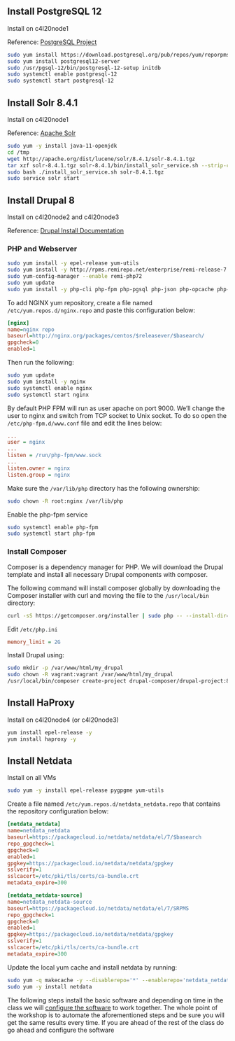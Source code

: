 ## Install PostgreSQL 12 

Install on c4l20node1

Reference: [PostgreSQL Project](https://www.postgresql.org/download/linux/redhat/)

```bash
sudo yum install https://download.postgresql.org/pub/repos/yum/reporpms/EL-7-x86_64/pgdg-redhat-repo-latest.noarch.rpm
sudo yum install postgresql12-server
sudo /usr/pgsql-12/bin/postgresql-12-setup initdb
sudo systemctl enable postgresql-12
sudo systemctl start postgresql-12
```

## Install Solr 8.4.1

Install on c4l20node1

Reference: [Apache Solr](https://lucene.apache.org/solr/guide/8_4/installing-solr.html)

```bash
sudo yum -y install java-11-openjdk
cd /tmp
wget http://apache.org/dist/lucene/solr/8.4.1/solr-8.4.1.tgz
tar xzf solr-8.4.1.tgz solr-8.4.1/bin/install_solr_service.sh --strip-components=2
sudo bash ./install_solr_service.sh solr-8.4.1.tgz
sudo service solr start
```

## Install Drupal 8

Install on c4l20node2 and c4l20node3

Reference: [Drupal Install Documentation](https://www.drupal.org/docs/8/install)

### PHP and Webserver

```bash
sudo yum install -y epel-release yum-utils
sudo yum install -y http://rpms.remirepo.net/enterprise/remi-release-7.rpm
sudo yum-config-manager --enable remi-php72
sudo yum update
sudo yum install -y php-cli php-fpm php-pgsql php-json php-opcache php-mbstring php-xml php-gd php-curl php-zip git unzip zip
```

To add NGINX yum repository, create a file named `/etc/yum.repos.d/nginx.repo` and paste this configuration below:

```ini
[nginx]
name=nginx repo
baseurl=http://nginx.org/packages/centos/$releasever/$basearch/
gpgcheck=0
enabled=1
```

Then run the following:

```bash
sudo yum update
sudo yum install -y nginx
sudo systemctl enable nginx
sudo systemctl start nginx
```

By default PHP FPM will run as user apache on port 9000. We’ll change the user to nginx and switch from TCP socket to Unix socket. To do so open the `/etc/php-fpm.d/www.conf` file and edit the lines below:

```ini
...
user = nginx
...
listen = /run/php-fpm/www.sock
...
listen.owner = nginx
listen.group = nginx
```

Make sure the `/var/lib/php` directory has the following ownership:

```bash
sudo chown -R root:nginx /var/lib/php
```

Enable the php-fpm service

```bash
sudo systemctl enable php-fpm
sudo systemctl start php-fpm
```

### Install Composer

Composer is a dependency manager for PHP. We will download the Drupal template and install all necessary Drupal components with composer.

The following command will install composer globally by downloading the Composer installer with curl and moving the file to the `/usr/local/bin` directory:

```bash
curl -sS https://getcomposer.org/installer | sudo php -- --install-dir=/usr/local/bin --filename=composer
```

Edit `/etc/php.ini`

```ini
memory_limit = 2G
```

Install Drupal using:

```bash
sudo mkdir -p /var/www/html/my_drupal
sudo chown -R vagrant:vagrant /var/www/html/my_drupal
/usr/local/bin/composer create-project drupal-composer/drupal-project:8.x-dev /var/www/html/my_drupal --no-interaction
```

## Install HaProxy

Install on c4l20node4 (or c4l20node3)

```bash
yum install epel-release -y
yum install haproxy -y
```

## Install Netdata

Install on all VMs

```bash
sudo yum -y install epel-release pygpgme yum-utils
```

Create a file named `/etc/yum.repos.d/netdata_netdata.repo` that contains the repository configuration below:

```ini
[netdata_netdata]
name=netdata_netdata
baseurl=https://packagecloud.io/netdata/netdata/el/7/$basearch
repo_gpgcheck=1
gpgcheck=0
enabled=1
gpgkey=https://packagecloud.io/netdata/netdata/gpgkey
sslverify=1
sslcacert=/etc/pki/tls/certs/ca-bundle.crt
metadata_expire=300

[netdata_netdata-source]
name=netdata_netdata-source
baseurl=https://packagecloud.io/netdata/netdata/el/7/SRPMS
repo_gpgcheck=1
gpgcheck=0
enabled=1
gpgkey=https://packagecloud.io/netdata/netdata/gpgkey
sslverify=1
sslcacert=/etc/pki/tls/certs/ca-bundle.crt
metadata_expire=300
```

Update the local yum cache and install netdata by running:

```bash
sudo yum -q makecache -y --disablerepo='*' --enablerepo='netdata_netdata'
sudo yum -y install netdata
```


The following steps install the basic software and depending on time in the class we will [configure the software](manual_centos_configure.md) to work together. The whole point of the workshop is to automate the aforementioned steps and be sure you will get the same results every time. If you are ahead of the rest of the class do go ahead and configure the software
